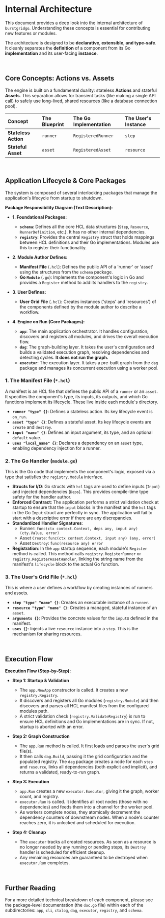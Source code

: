 # Internal Architecture

This document provides a deep look into the internal architecture of `burstgridgo`. Understanding these concepts is essential for contributing new features or modules.

The architecture is designed to be **declarative, extensible, and type-safe**. It cleanly separates the **definition** of a component from its Go **implementation** and its user-facing **instance**.

<br>

## Core Concepts: Actions vs. Assets
The engine is built on a fundamental duality: stateless **Actions** and stateful **Assets**. This separation allows for transient tasks (like making a single API call) to safely use long-lived, shared resources (like a database connection pool).

| Concept | The Blueprint | The Go Implementation | The User's Instance |
| :--- | :--- | :--- | :--- |
| **Stateless Action** | `runner` | `RegisteredRunner` | `step` |
| **Stateful Asset** | `asset` | `RegisteredAsset` | `resource` |

<br>

## Application Lifecycle & Core Packages

The system is composed of several interlocking packages that manage the application's lifecycle from startup to shutdown.

**Package Responsibility Diagram (Text Description):**

* **1. Foundational Packages:**
    * **`schema`**: Defines all the core HCL data structures (`Step`, `Resource`, `RunnerDefinition`, etc.). It has no other internal dependencies.
    * **`registry`**: Provides the central `Registry` struct that holds mappings between HCL definitions and their Go implementations. Modules use this to register their functionality.

* **2. Module Author Defines:**
    * **Manifest File** (`.hcl`): Defines the public API of a 'runner' or 'asset' using the structures from the `schema` package.
    * **Go `Module`** (`.go`): Implements the component's logic in Go and provides a `Register` method to add its handlers to the `registry`.

* **3. User Defines:**
    * **User Grid File** (`.hcl`): Creates instances ('steps' and 'resources') of the components defined by the module author to describe a workflow.

* **4. Engine on Run (Core Packages):**
    * **`app`**: The main application orchestrator. It handles configuration, discovers and registers all modules, and drives the overall execution flow.
    * **`dag`**: The graph-building layer. It takes the user's configuration and builds a validated execution graph, resolving dependencies and detecting cycles. **It does not run the graph.**
    * **`executor`**: The execution layer. It takes a pre-built graph from the `dag` package and manages its concurrent execution using a worker pool.

### 1. The Manifest File (`*.hcl`)
A manifest is an HCL file that defines the public API of a `runner` or an `asset`. It specifies the component's type, its inputs, its outputs, and which Go functions implement its lifecycle. These live inside each module's directory.
* **`runner "type" {}`**: Defines a stateless action. Its key lifecycle event is `on_run`.
* **`asset "type" {}`**: Defines a stateful asset. Its key lifecycle events are `create` and `destroy`.
* **`input "name" {}`**: Defines an input argument, its type, and an optional `default` value.
* **`uses "local_name" {}`**: Declares a dependency on an `asset` type, enabling dependency injection for a runner.

### 2. The Go Handler (`module.go`)
This is the Go code that implements the component's logic, exposed via a type that satisfies the `registry.Module` interface.
* **Structs for I/O**: Go structs with `hcl` tags are used to define inputs (`Input`) and injected dependencies (`Deps`). This provides compile-time type safety for the handler author.
* **Enforced Contract**: The application performs a strict validation check at startup to ensure that the `input` blocks in the manifest and the `hcl` tags in the Go `Input` struct are perfectly in sync. The application will fail to start with a descriptive error if there are any discrepancies.
* **Standardized Handler Signatures**:
    * Runner: `func(ctx context.Context, deps any, input any) (cty.Value, error)`
    * Asset `Create`: `func(ctx context.Context, input any) (any, error)`
    * Asset `Destroy`: `func(resource any) error`
* **Registration**: In the `app` startup sequence, each module's `Register` method is called. This method calls `registry.RegisterRunner` or `registry.RegisterAssetHandler`, linking the string name from the manifest's `lifecycle` block to the actual Go function.

### 3. The User's Grid File (`*.hcl`)
This is where a user defines a workflow by creating instances of runners and assets.
* **`step "type" "name" {}`**: Creates an executable instance of a `runner`.
* **`resource "type" "name" {}`**: Creates a managed, stateful instance of an `asset`.
* **`arguments {}`**: Provides the concrete values for the `input`s defined in the manifest.
* **`uses {}`**: Injects a live `resource` instance into a `step`. This is the mechanism for sharing resources.

<br>

## Execution Flow

**Execution Flow (Step-by-Step):**

* **Step 1: Startup & Validation**
    * The `app.NewApp` constructor is called. It creates a new `registry.Registry`.
    * It discovers and registers all Go modules (`registry.Module`) and then discovers and parses all HCL manifest files from the configured modules path.
    * A strict validation check (`registry.ValidateRegistry`) is run to ensure HCL definitions and Go implementations are in sync. If not, startup is aborted with an error.

* **Step 2: Graph Construction**
    * The `app.Run` method is called. It first loads and parses the user's grid file(s).
    * It then calls `dag.Build`, passing it the grid configuration and the populated registry. The `dag` package creates a node for each `step` and `resource`, links all dependencies (both explicit and implicit), and returns a validated, ready-to-run graph.

* **Step 3: Execution**
    * `app.Run` creates a new `executor.Executor`, giving it the graph, worker count, and registry.
    * `executor.Run` is called. It identifies all root nodes (those with no dependencies) and feeds them into a channel for the worker pool.
    * As workers complete nodes, they atomically decrement the dependency counters of downstream nodes. When a node's counter reaches zero, it is unlocked and scheduled for execution.

* **Step 4: Cleanup**
    * The `executor` tracks all created resources. As soon as a resource is no longer needed by any running or pending steps, its `Destroy` handler is scheduled for efficient cleanup.
    * Any remaining resources are guaranteed to be destroyed when `executor.Run` completes.

<br>

## Further Reading
For a more detailed technical breakdown of each component, please see the package-level documentation (the `doc.go` file) within each of the subdirectories: `app`, `cli`, `ctxlog`, `dag`, `executor`, `registry`, and `schema`.